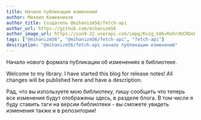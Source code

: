 ```yaml
---
title: Начало публикации изменений
author: Михаил Кожевников
author_title: Создатель @mihanizm56/fetch-api
author_url: https://github.com/mihanizm56
author_image_url: https://sun9-22.userapi.com/impg/Kvzg_k86vRoOrdUCRDePaOHuT7ZtWW1Urv54vQ/FxLBIhnYT2E.jpg?size=1620x2160&quality=96&sign=dfd21e746d92dc31445de5f6fecfc8db&type=album
tags: ["@mihanizm56", "@mihanizm56/fetch-api", "fetch-api"]
description: "@mihanizm56/fetch-api начало публикации изменений"
---
```

Начало нового формата публикации об изменениях в библиотеке.

<!--truncate-->

Welcome to my library. I have started this blog for release notes!
All changes will be published here and have a description.

Рад, что вы изпользуете мою библиотеку, пишу сообщить что теперь все изменения будут отображены здесь, в разделе блога.
В том числе я буду ставить таги на версии библиотеки - вы сможете увидеть изменения также и в репозитории!
 